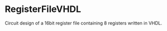 # RegisterFileVHDL
Circuit design of a 16bit register file containing 8 registers written in VHDL. 
